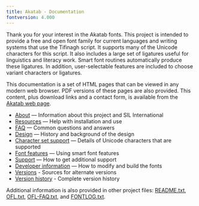 ```yaml
---
title: Akatab - Documentation
fontversion: 4.000
---
```


Thank you for your interest in the Akatab fonts. This project is intended to provide a free and open font family for current languages and writing systems that use the Tifinagh script. It supports many of the Unicode characters for this script. It also includes a large set of ligatures useful for linguistics and literacy work. Smart font routines automatically produce these ligatures. In addition, user-selectable features are included to choose variant characters or ligatures. 

This documentation is a set of HTML pages that can be viewed in any modern web browser. PDF versions of these pages are also provided. This content, plus download links and a contact form, is available from the [Akatab web page](https://software.sil.org/akatab/).

- [About](about.md) — Information about this project and SIL International
- [Resources](resources.md) — Help with installation and use
- [FAQ](faq.md) — Common questions and answers
- [Design](design.md) — History and background of the design
- [Character set support](charset.md) — Details of Unicode characters that are supported
- [Font features](features.md) — Using smart font features
- [Support](support.md) — How to get additional support
- [Developer information](developer.md) — How to modify and build the fonts
- [Versions](versions.md) - Sources for alternate versions
- [Version history](history.md) - Complete version history

Additional information is also provided in other project files: [README.txt](../README.txt), [OFL.txt](../OFL.txt), [OFL-FAQ.txt](../OFL-FAQ.txt), and [FONTLOG.txt](../FONTLOG.txt).

